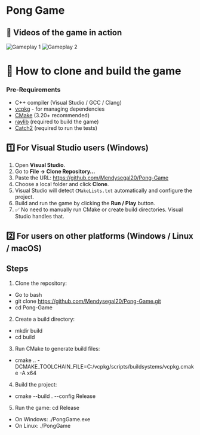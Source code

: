 # Pong Game 


## 🎥 Videos of the game in action
![Gameplay 1](https://github.com/user-attachments/assets/e1512543-3b65-4b80-92b2-f6816064b9c4)
![Gameplay 2](https://github.com/user-attachments/assets/feb81bdf-9d3b-4563-bfff-6b3ae1b9ee40)


# 🚀 How to clone and build the game
### Pre-Requirements
- C++ compiler (Visual Studio / GCC / Clang)
- [vcpkg](https://github.com/microsoft/vcpkg) - for managing dependencies
- [CMake](https://cmake.org/download/) (3.20+ recommended)
- [raylib](https://www.raylib.com/) (required to build the game)
- [Catch2](https://github.com/catchorg/Catch2) (required to run the tests)


## 1️⃣ For Visual Studio users (Windows)

1.  Open **Visual Studio**.  
2.  Go to **File → Clone Repository…**  
3.  Paste the URL: https://github.com/Mendysegal20/Pong-Game
4.  Choose a local folder and click **Clone**.
5.  Visual Studio will detect `CMakeLists.txt` automatically and configure the project.
6.  Build and run the game by clicking the **Run / Play** button.
7.  ✅ No need to manually run CMake or create build directories. Visual Studio handles that.



## 2️⃣ For users on other platforms (Windows / Linux / macOS)
## Steps
  1. Clone the repository:
  - Go to bash
  - git clone https://github.com/Mendysegal20/Pong-Game.git
  - cd Pong-Game


  2. Create a build directory:
  - mkdir build
  - cd build


  3. Run CMake to generate build files:
  - cmake .. -DCMAKE_TOOLCHAIN_FILE=C:/vcpkg/scripts/buildsystems/vcpkg.cmake -A x64


  4. Build the project:
  - cmake --build . --config Release


  5. Run the game:
  cd Release
  - On Windows: 
      ./PongGame.exe
  - On Linux:
      ./PongGame
    
